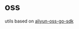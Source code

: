# oss
utils based on [aliyun-oss-go-sdk](https://github.com/scott-x/aliyun-oss-go-sdk/tree/master/oss)